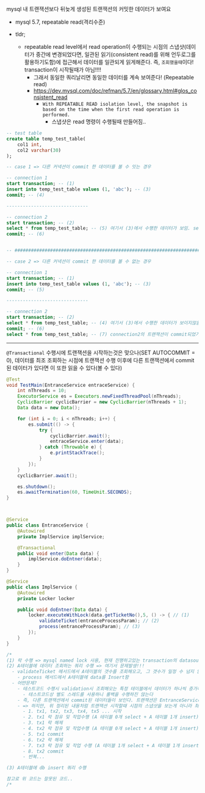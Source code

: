 mysql 내 트랜잭션보다 뒤늦게 생성된 트랜잭션의 커밋한 데이터가 보여요

- mysql 5.7, repeatable read(격리수준)

- tldr;
  - repeatable read level에서 read operation이 수행되는 시점의 스냅샷(데이터가 중간에 변경되었다면, 일관된 읽기(consistent read)를 위해 언두로그를 활용하기도함)에 접근해서 데이터를 일관되게 읽게해준다. 즉, `조회했을때`이다! transaction이 시작될때가 아님!!!!
    - 그래서 동일한 쿼리날리면 동일한 데이터를 계속 보여준다! (Repeatable read)
    - https://dev.mysql.com/doc/refman/5.7/en/glossary.html#glos_consistent_read
      - `With REPEATABLE READ isolation level, the snapshot is based on the time when the first read operation is performed. `
        - 스냅샷은 read 명령이 수행될때 만들어짐..

```sql
-- test table
create table temp_test_table(
    col1 int,
    col2 varchar(30)
);

-- case 1 => 다른 커넥션이 commit 한 데이터를 볼 수 잇는 경우

-- connection 1
start transaction; -- (1)
insert into temp_test_table values (1, 'abc'); -- (3)
commit; -- (4)

------------------------------

-- connection 2
start transaction; -- (2)
select * from temp_test_table; -- (5) 여기서 (3)에서 수행한 데이터가 보임. select 하는 시점에 데이터가 다른 트랜잭션에서 commit이 된 데이터가 있다면 볼 수 있음.
commit; -- (6)


-- ########################################################################

-- case 2 => 다른 커넥션이 commit 한 데이터를 볼 수 없는 경우

-- connection 1
start transaction; -- (1)
insert into temp_test_table values (1, 'abc'); -- (3)
commit; -- (5)

------------------------------

-- connection 2
start transaction; -- (2)
select * from temp_test_table; -- (4) 여기서 (3)에서 수행한 데이터가 보이지않음. 아직 connection 1에서 commit을 수행하지않았기때문에 볼 수 없다! 그리고 여기서 언두로그를 통해 스냅샷이 만들어졌기때문에 connection 1이 commit 되더라도 (3)에서 insert한 데이터를 볼 수 없다.
commit; -- (6)
select * from temp_test_table; -- (7) connection2의 트랜잭션이 commit되었기에 최신 데이터 볼 수 있다. 즉, 여기서는 (3)에서 insert한 데이터가 보인다~

```


--- 

`@Transactional` 수행시에 트랜잭션을 시작하는것은 맞으나(SET AUTOCOMMIT = 0), 데이터를 최조 조회하는 시점에 트랜잭션 수행 이후에 다른 트랜잭션에서 commit된 데이터가 있다면 이 또한 읽을 수 있다(볼 수 있다)



```java
@Test
void TestMain(EntranceService entraceService) {
    int nThreads = 10;
    ExecutorService es = Executors.newFixedThreadPool(nThreads);
    CyclicBarrier cyclicBarrier = new CyclicBarrier(nThreads + 1);
    Data data = new Data();

    for (int i = 0; i < nThreads; i++) {
        es.submit(() -> {
            try {
                cyclicBarrier.await();
                entraceService.enter(data);
            } catch (Throwable e) {
                e.printStackTrace();
            }
        });
    }
    cyclicBarrier.await();

    es.shutdown();
    es.awaitTermination(60, TimeUnit.SECONDS);
}



@Service
public class EntranceService {
    @Autowired
    private ImplService implService;

    @Transactional
    public void enter(Data data) { 
        implService.doEntner(data);
    }
}

@Service
public class ImplService {
    @Autowired
    private Locker locker

    public void doEntner(Data data) {
        locker.executeWithLock(data.getTicketNo(),5, () -> { // (1) 
            validateTicket(entranceProcessParam); // (2)
            process(entranceProcessParam); // (3) 
        });
    }
}

/*
(1) 락 수행 => mysql named lock 사용, 현재 진행하고있는 transaction의 datasource와는 다른 datasource 사용 (즉, 기존 transaction에 영향 없음)
(2) A테이블에 데이터 조회하는 쿼리 수행 => 여기서 문제발생!!!
  - validateTicket 메서드에서 A테이블의 갯수를 조회해오고, 그 갯수가 일정 수 넘지 않아야하는 validation이 있음
    - process 메서드에서 A테이블에 data를 Insert함
  - 어떤문제?
    - 테스트코드 수행시 validation시 조회해오는 특정 테이블에서 데이터가 하나씩 증가하는게 보임
      - 테스트코드상 별도 스레드를 사용하니 롤백을 수행하진 않는다
    - 즉, 다른 트랜잭션에서 commit된 데이터들이 보인다. 트랜잭션은 EntranceService.enter 에서부터 start되었기에 시작할때 볼 수 있는 A테이블의 데이터는 최초에 없어야하고, 나머지 모든 트랜잭션에서도 당연히 validateTicket 메서드에서 A테이블에 데이터 조회시 아무것도 없어야하지않을까 생각함 (트랜잭션이 시작하면 Repeatable Read 이므로 볼 수 없을 거라 생각했음)
    - => 하지만, 위 정리된 내용처럼 트랜잭션 시작할때 시점의 스냅샷을 보는게 아니라 최초 read operation이 수행됐을때 (내 트랜잭션시작 이후 다른 트랜잭션에서 커밋된 데이터 포함)를 기준의 스냅샷이기때문에 한건씩 보였던것임.. (락이 잡혀있었기에 한 스레드만 진입하여 commit)
      - 1. tx1, tx2, tx3, tx4, tx5 ... 시작
      - 2. tx1 락 점유 및 작업수행 (A 테이블 0개 select + A 테이블 1개 insert)
      - 3. tx1 락 해제
      - 4. tx2 락 점유 및 작업수행 (A 테이블 0개 select + A 테이블 1개 insert)
      - 5. tx1 commit
      - 6. tx2 락 해제
      - 7. tx3 락 점유 및 작업 수행 (A 테이블 1개 select + A 테이블 1개 insert)
      - 8. tx2 commit
      - 반복...

(3) A테이블에 db insert 쿼리 수행

참고로 위 코드는 잘못된 코드.. 
/*
```


